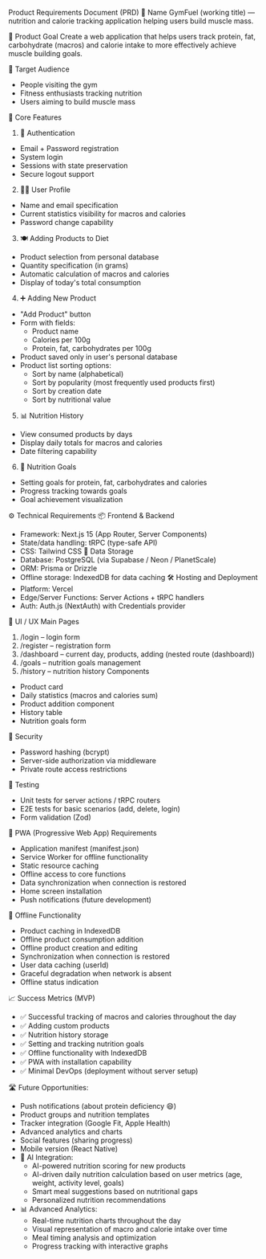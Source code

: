 Product Requirements Document (PRD)
📌 Name
GymFuel (working title) — nutrition and calorie tracking application helping users build muscle mass.

🎯 Product Goal
Create a web application that helps users track protein, fat, carbohydrate (macros) and calorie intake to more effectively achieve muscle building goals.

👥 Target Audience

- People visiting the gym
- Fitness enthusiasts tracking nutrition
- Users aiming to build muscle mass

🧩 Core Features

1. 🔐 Authentication

- Email + Password registration
- System login
- Sessions with state preservation
- Secure logout support

2. 🧑‍💼 User Profile

- Name and email specification
- Current statistics visibility for macros and calories
- Password change capability

3. 🍽️ Adding Products to Diet

- Product selection from personal database
- Quantity specification (in grams)
- Automatic calculation of macros and calories
- Display of today's total consumption

4. ➕ Adding New Product

- "Add Product" button
- Form with fields:
  - Product name
  - Calories per 100g
  - Protein, fat, carbohydrates per 100g
- Product saved only in user's personal database
- Product list sorting options:
  - Sort by name (alphabetical)
  - Sort by popularity (most frequently used products first)
  - Sort by creation date
  - Sort by nutritional value

5. 📊 Nutrition History

- View consumed products by days
- Display daily totals for macros and calories
- Date filtering capability

6. 🎯 Nutrition Goals

- Setting goals for protein, fat, carbohydrates and calories
- Progress tracking towards goals
- Goal achievement visualization

⚙️ Technical Requirements
📦 Frontend & Backend

- Framework: Next.js 15 (App Router, Server Components)
- State/data handling: tRPC (type-safe API)
- CSS: Tailwind CSS
  🧠 Data Storage
- Database: PostgreSQL (via Supabase / Neon / PlanetScale)
- ORM: Prisma or Drizzle
- Offline storage: IndexedDB for data caching
  🛠️ Hosting and Deployment
- Platform: Vercel
- Edge/Server Functions: Server Actions + tRPC handlers
- Auth: Auth.js (NextAuth) with Credentials provider

📱 UI / UX
Main Pages

1. /login – login form
2. /register – registration form
3. /dashboard – current day, products, adding (nested route (dashboard))
4. /goals – nutrition goals management
5. /history – nutrition history
   Components

- Product card
- Daily statistics (macros and calories sum)
- Product addition component
- History table
- Nutrition goals form

🔐 Security

- Password hashing (bcrypt)
- Server-side authorization via middleware
- Private route access restrictions

🧪 Testing

- Unit tests for server actions / tRPC routers
- E2E tests for basic scenarios (add, delete, login)
- Form validation (Zod)

📱 PWA (Progressive Web App) Requirements

- Application manifest (manifest.json)
- Service Worker for offline functionality
- Static resource caching
- Offline access to core functions
- Data synchronization when connection is restored
- Home screen installation
- Push notifications (future development)

🔄 Offline Functionality

- Product caching in IndexedDB
- Offline product consumption addition
- Offline product creation and editing
- Synchronization when connection is restored
- User data caching (userId)
- Graceful degradation when network is absent
- Offline status indication

📈 Success Metrics (MVP)

- ✅ Successful tracking of macros and calories throughout the day
- ✅ Adding custom products
- ✅ Nutrition history storage
- ✅ Setting and tracking nutrition goals
- ✅ Offline functionality with IndexedDB
- ✅ PWA with installation capability
- ✅ Minimal DevOps (deployment without server setup)

🛣️ Future Opportunities:

- Push notifications (about protein deficiency 😄)
- Product groups and nutrition templates
- Tracker integration (Google Fit, Apple Health)
- Advanced analytics and charts
- Social features (sharing progress)
- Mobile version (React Native)
- 🤖 AI Integration:
  - AI-powered nutrition scoring for new products
  - AI-driven daily nutrition calculation based on user metrics (age, weight, activity level, goals)
  - Smart meal suggestions based on nutritional gaps
  - Personalized nutrition recommendations
- 📊 Advanced Analytics:
  - Real-time nutrition charts throughout the day
  - Visual representation of macro and calorie intake over time
  - Meal timing analysis and optimization
  - Progress tracking with interactive graphs
